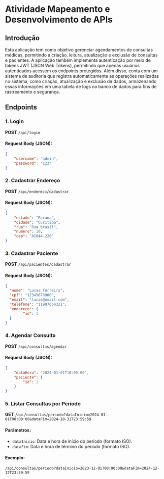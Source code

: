 
# Atividade Mapeamento e Desenvolvimento de APIs

## Introdução

Esta aplicação tem como objetivo gerenciar agendamentos de consultas médicas, permitindo a criação, leitura, atualização e exclusão de consultas e pacientes. A aplicação também implementa autenticação por meio de tokens JWT (JSON Web Tokens), permitindo que apenas usuários autenticados acessem os endpoints protegidos. Além disso, conta com um sistema de auditoria que registra automaticamente as operações realizadas no sistema, como criação, atualização e exclusão de dados, armazenando essas informações em uma tabela de logs no banco de dados para fins de rastreamento e segurança.


## Endpoints
### 1. Login

**POST** `/api/login`

#### Request Body (JSON):
```json
{
    "username": "admin",
    "password": "123"
}

```

### 2. Cadastrar Endereço

**POST** `/api/endereco/cadastrar`

#### Request Body (JSON):
```json
{
    "estado": "Parana",
    "cidade": "Curitiba",
    "rua": "Rua brasil",
    "numero": 10,
    "cep": "81844-220"
}
```

### 3. Cadastrar Paciente

**POST** `/api/pacientes/cadastrar`

#### Request Body (JSON):
```json
{
  "nome": "Lucas ferreira",
  "cpf": "12345678900",
  "email": "lucas@email.com",
  "telefone": "11987654321",
  "endereco": {
        "id": 1
  }
}
```

### 4. Agendar Consulta

**POST** `/api/consultas/agendar`

#### Request Body (JSON):
```json
{
    "dataHora": "2024-01-01T10:00:00",
    "paciente": {
        "id": 1
    }
}
```

### 5. Listar Consultas por Período

**GET** `/api/consultas/periodo?dataInicio=2024-01-01T00:00:00&dataFim=2024-10-31T23:59:59`

#### Parâmetros:
- `dataInicio`: Data e hora de início do período (formato ISO).
- `dataFim`: Data e hora de término do período (formato ISO).

#### Exemplo:
```
/api/consultas/periodo?dataInicio=2023-12-01T00:00:00&dataFim=2024-12-12T23:59:59
```
